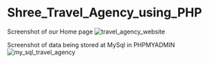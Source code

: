 # Shree_Travel_Agency_using_PHP

Screenshot of our Home page
![travel_agency_website](https://user-images.githubusercontent.com/73355893/179384876-d8c78477-c1d7-4765-85b3-951326aed864.png)

Screenshot of data being stored at MySql in PHPMYADMIN
![my_sql_travel_agency](https://user-images.githubusercontent.com/73355893/179384879-eeb5d911-3a2b-4370-ad8a-3c421df4a934.png)
